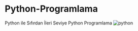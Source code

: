 # Python-Programlama
Python ile Sıfırdan İleri Seviye Python Programlama
![python](https://user-images.githubusercontent.com/77650437/181124854-7eb0d194-a361-4c97-9ac5-6b0fb273d51e.jpg)
